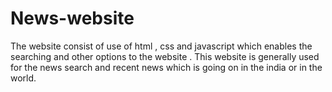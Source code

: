 # News-website
The website consist of use of html , css and javascript which enables the searching and other options to the website . This website is generally used for the news search and recent news which is going on in the india or in the world. 
